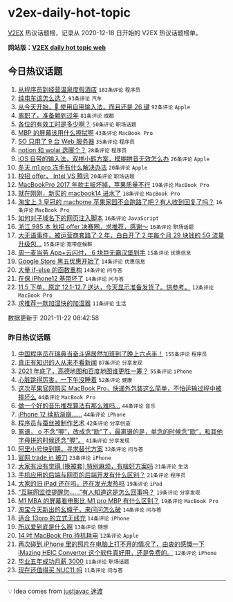 # v2ex-daily-hot-topic

[V2EX](https://www.v2ex.com/) 热议话题榜，记录从 2020-12-18 日开始的 V2EX 热议话题榜单。

**网站版：[V2EX daily hot topic web](https://boojack.github.io/v2ex-daily-hot-topic-web/)**

## 今日热议话题

<!-- TODAY BEGIN -->

1. [从程序员到经营温泉度假酒店](https://www.v2ex.com/t/817022) `182条评论` `程序员`
1. [纯电车该怎么选？](https://www.v2ex.com/t/817033) `93条评论` `汽车`
1. [从今天开始， 使用自带输入法，而且还是 26 键](https://www.v2ex.com/t/817021) `92条评论` `Apple`
1. [离职了，准备躺到过年](https://www.v2ex.com/t/817041) `81条评论` `成都`
1. [各位的有效工时是多少啊？](https://www.v2ex.com/t/817092) `50条评论` `职场话题`
1. [MBP 的屏幕该用什么擦拭啊](https://www.v2ex.com/t/817104) `43条评论` `MacBook Pro`
1. [SO 只用了 9 台 Web 服务器](https://www.v2ex.com/t/817121) `35条评论` `程序员`
1. [notion 和 wolai 选哪个？](https://www.v2ex.com/t/817134) `28条评论` `程序员`
1. [iOS 自带的输入法，双拼小鹤方案，模糊拼音无效怎么办](https://www.v2ex.com/t/817060) `26条评论` `Apple`
1. [冬天 m1 pro 冻手有什么解决办法](https://www.v2ex.com/t/817119) `20条评论` `Apple`
1. [校招 offer， Intel VS 腾讯](https://www.v2ex.com/t/817110) `20条评论` `职场话题`
1. [MacBookPro 2017 年款主板坏掉，苹果质量不行](https://www.v2ex.com/t/817035) `19条评论` `MacBook Pro`
1. [就在刚刚，新买的 macbook14 进水了](https://www.v2ex.com/t/817118) `18条评论` `MacBook Pro`
1. [淘宝上 3 皇冠的 machome 苹果家园不会跑路了吧？有人收到回复了吗？](https://www.v2ex.com/t/817065) `16条评论` `MacBook Pro`
1. [如何对子域名下的网页注入脚本](https://www.v2ex.com/t/817047) `16条评论` `JavaScript`
1. [浙江 985 本 秋招 offer 决赛圈，求推荐，感谢～](https://www.v2ex.com/t/817038) `16条评论` `职场话题`
1. [大无语事件，被运营商套路了 2 年，白白开了 2 年每个月 29 块钱的 5G 流量升级包...](https://www.v2ex.com/t/817153) `15条评论` `宽带症候群`
1. [周一麦当劳 App+云闪付， 6 块巨无霸汉堡到手](https://www.v2ex.com/t/817095) `15条评论` `优惠信息`
1. [Google Store 黑五优惠开始了](https://www.v2ex.com/t/817081) `14条评论` `优惠信息`
1. [大量 if-else 的函数重构](https://www.v2ex.com/t/817071) `14条评论` `问与答`
1. [在保 iPhone12 基带坏了](https://www.v2ex.com/t/817028) `14条评论` `问与答`
1. [11.5 下单，原定 12.1-12.7 送达，今天显示准备发货了。供参考。](https://www.v2ex.com/t/817050) `12条评论` `MacBook Pro`
1. [求推荐一款加湿快的加湿器](https://www.v2ex.com/t/817122) `11条评论` `生活`

数据更新于 2021-11-22 08:42:58

<!-- TODAY END -->

### 昨日热议话题

<!-- YESTERDAY BEGIN -->

1. [中国程序员在瑞典当奋斗逼居然加班到了晚上六点半！](https://www.v2ex.com/t/816950) `155条评论` `程序员`
1. [真正有知识的人从来不看新闻](https://www.v2ex.com/t/816886) `87条评论` `分享发现`
1. [2021 年底了，高德地图和百度地图谁更胜一筹？](https://www.v2ex.com/t/816887) `55条评论` `iPhone`
1. [心脏跳得厉害，一下午没睡着](https://www.v2ex.com/t/816944) `52条评论` `健康`
1. [这次苹果官网购买 MacBook Pro，快递外包装这么简单，不怕运输过程中被摔坏么](https://www.v2ex.com/t/816933) `44条评论` `MacBook Pro`
1. [做一个好的音乐推荐算法有那么难吗…](https://www.v2ex.com/t/816891) `44条评论` `音乐`
1. [iPhone 12 续航渐崩……](https://www.v2ex.com/t/816893) `44条评论` `iPhone`
1. [程序员与蚕丝被制作艺术](https://www.v2ex.com/t/816946) `42条评论` `分享创造`
1. [离谱， o 不念“喔”，改成念“欧”了，最离谱的是，单念的时候念“欧”，和其他字母拼的时候还念“喔”。](https://www.v2ex.com/t/816955) `41条评论` `分享发现`
1. [阿里小号快到期，寻求替代方案](https://www.v2ex.com/t/816892) `32条评论` `问与答`
1. [官网 trade in 被刀](https://www.v2ex.com/t/816890) `23条评论` `iPhone`
1. [大家有没有觉得 [换被套] 特别麻烦，有啥好方案吗](https://www.v2ex.com/t/816993) `21条评论` `生活`
1. [手机应用的后端与网页的后端开发有什么区别？](https://www.v2ex.com/t/816922) `21条评论` `程序员`
1. [大家的旧 iPad 还在吗，还在发光发热吗](https://www.v2ex.com/t/816978) `19条评论` `iPad`
1. [“互联网监控提醒您……”有人知道这是怎么回事吗？](https://www.v2ex.com/t/816945) `19条评论` `分享发现`
1. [M1 MBA 的屏幕看电影比 M1 pro MBP 有什么区别？](https://www.v2ex.com/t/816913) `19条评论` `MacBook Pro`
1. [淘宝今天新出的幺蛾子，来问问怎么破](https://www.v2ex.com/t/816923) `14条评论` `问与答`
1. [适合 13pro 的立式无线充](https://www.v2ex.com/t/816921) `14条评论` `iPhone`
1. [所以爱到底是什么啊](https://www.v2ex.com/t/816970) `13条评论` `随想`
1. [14 吋 MacBook Pro 待机耗电](https://www.v2ex.com/t/816992) `12条评论` `Apple`
1. [再次碰到 iPhone 里的照片在电脑上打不开的情况了，由衷的感慨一下 iMazing HEIC Converter 这个软件真好用，还是免费的。](https://www.v2ex.com/t/816906) `12条评论` `iPhone`
1. [毕业五年成功月薪 3000](https://www.v2ex.com/t/816983) `11条评论` `职场话题`
1. [现在还值得买 NUC11 吗](https://www.v2ex.com/t/816959) `11条评论` `问与答`

<!-- YESTERDAY END -->

---

💡 Idea comes from [justjavac 迷渡](https://github.com/justjavac/)
